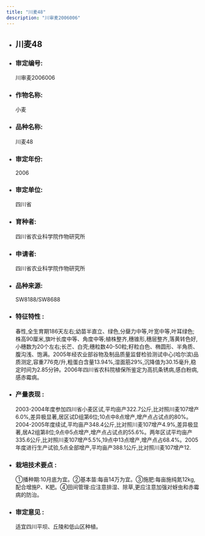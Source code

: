 ```yaml
---
title: "川麦48"
description: "川审麦2006006"
---
```

* ## 川麦48
* ###  审定编号:  
   川审麦2006006

*  ### 作物名称:  
   小麦

*   ###  品种名称: 
    川麦48

*   ### 审定年份: 
    2006

*   ### 审定单位:  
    四川省

*   ### 育种者:  
    四川省农业科学院作物研究所

*   ### 申请者:  
    四川省农业科学院作物研究所

*   ### 品种来源:  
    SW8188/SW8688

*   ### 特征特性 : 
    春性,全生育期186天左右;幼苗半直立、绿色,分蘖力中等,叶宽中等,叶耳绿色;株高90厘米,旗叶长度中等、角度中等;植株整齐,穗锥形,穗层整齐,落黄转色好,小穗数为20个左右;长芒、白壳;穗粒数40-50粒;籽粒白色、椭圆形、半角质、腹沟浅、饱满。2005年经农业部谷物及制品质量监督检验测试中心(哈尔滨)品质测定,容重776克/升,粗蛋白含量13.94%,湿面筋29%,沉降值为30.15毫升,稳定时间为2.85分钟。2006年四川省农科院植保所鉴定为高抗条锈病,感白粉病,感赤霉病。

*   ### 产量表现 : 
    2003-2004年度参加四川省小麦区试,平均亩产322.7公斤,比对照川麦107增产6.0%,差异极显著,居区试D组第6位;10点中8点增产,增产点占试点的80%。2004-2005年度续试,平均亩产348.4公斤,比对照川麦107增产4.9%,差异极显著,居A2组第8位;9点中5点增产,增产点占试点的55.6%。两年区试平均亩产335.6公斤,比对照川麦107增产5.5%,19点中13点增产,增产点占68.4%。2005年度进行生产试验,5点全部增产,平均亩产388.1公斤,比对照川麦107增产12.

*   ### 栽培技术要点 : 
    ①播种期:10月底为宜。②基本苗:每亩14万为宜。③施肥:每亩施纯氮12kg,配合增施P、K肥。④田间管理:应注意排湿、除草,更应注意加强对蚜虫和赤霉病的防治。

*   ### 审定意见 : 
    适宜四川平坝、丘陵和低山区种植。
